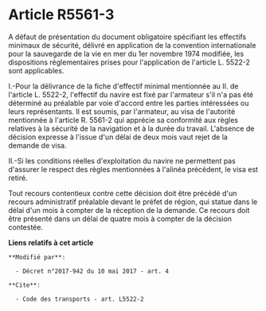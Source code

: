 # Article R5561-3

A défaut de présentation du document obligatoire spécifiant les effectifs minimaux de sécurité, délivré en application de la
convention internationale pour la sauvegarde de la vie en mer du 1er novembre 1974 modifiée, les dispositions réglementaires
prises pour l'application de l'article L. 5522-2 sont applicables.

I.-Pour la délivrance de la fiche d'effectif minimal mentionnée au II. de l'article L. 5522-2, l'effectif du navire est fixé
par l'armateur s'il n'a pas été déterminé au préalable par voie d'accord entre les parties intéressées ou leurs
représentants. Il est soumis, par l'armateur, au visa de l'autorité mentionnée à l'article R. 5561-2 qui apprécie sa
conformité aux règles relatives à la sécurité de la navigation et à la durée du travail. L'absence de décision expresse à
l'issue d'un délai de deux mois vaut rejet de la demande de visa.

II.-Si les conditions réelles d'exploitation du navire ne permettent pas d'assurer le respect des règles mentionnées à
l'alinéa précédent, le visa est retiré.

Tout recours contentieux contre cette décision doit être précédé d'un recours administratif préalable devant le préfet de
région, qui statue dans le délai d'un mois à compter de la réception de la demande. Ce recours doit être présenté dans un
délai de quatre mois à compter de la décision contestée.

**Liens relatifs à cet article**

	**Modifié par**:

	  - Décret n°2017-942 du 10 mai 2017 - art. 4

	**Cite**:

	  - Code des transports - art. L5522-2
